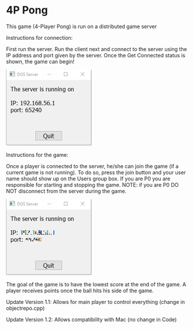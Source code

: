 # 4P Pong
This game (4-Player Pong) is run on a distributed game server

Instructions for connection:

First run the server.
Run the client next and connect to the server using the IP address and port given by the server.
Once the Get Connected status is shown, the game can begin!

![alt text](https://github.com/dl14/4P_Pong/blob/master/server_image.PNG)

Instructions for the game:

Once a player is connected to the server, he/she can join the game (if a current game is not running).
To do so, press the join button and your user name should show up on the Users group box.
If you are P0 you are responsible for starting and stopping the game.
NOTE: if you are P0 DO NOT disconnect from the server during the game.

![alt text](https://github.com/dl14/4P_Pong/blob/master/client_image.PNG)

The goal of the game is to have the lowest score at the end of the game.
A player receives points once the ball hits his side of the game.

Update Version 1.1:
Allows for main player to control everything (change in objectrepo.cpp)

Update Version 1.2:
Allows compatibility with Mac (no change in Code)
